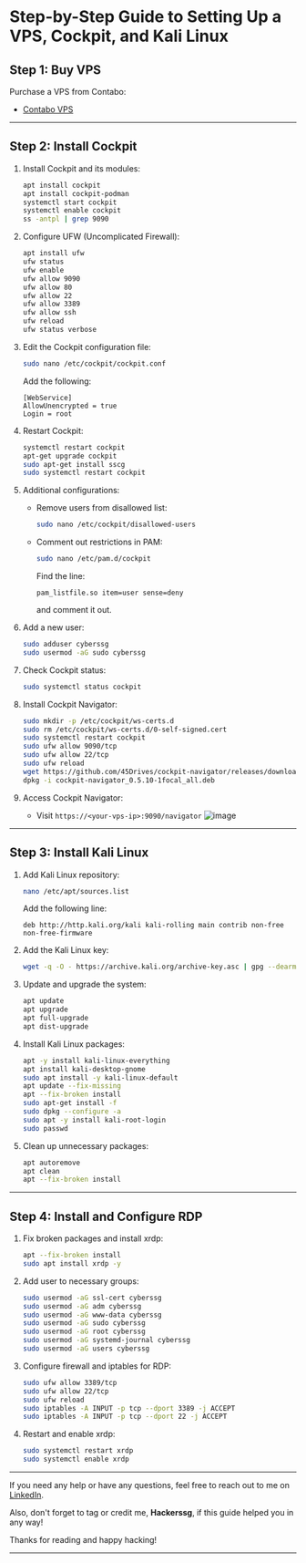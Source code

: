 # Step-by-Step Guide to Setting Up a VPS, Cockpit, and Kali Linux

## Step 1: Buy VPS
Purchase a VPS from Contabo:
- [Contabo VPS](https://contabo.com/en/vps/)

---

## Step 2: Install Cockpit
1. Install Cockpit and its modules:
    ```bash
    apt install cockpit
    apt install cockpit-podman
    systemctl start cockpit
    systemctl enable cockpit
    ss -antpl | grep 9090
    ```
2. Configure UFW (Uncomplicated Firewall):
    ```bash
    apt install ufw
    ufw status
    ufw enable
    ufw allow 9090
    ufw allow 80
    ufw allow 22
    ufw allow 3389
    ufw allow ssh
    ufw reload
    ufw status verbose
    ```

3. Edit the Cockpit configuration file:
    ```bash
    sudo nano /etc/cockpit/cockpit.conf
    ```
    Add the following:
    ```
    [WebService]
    AllowUnencrypted = true
    Login = root
    ```

4. Restart Cockpit:
    ```bash
    systemctl restart cockpit
    apt-get upgrade cockpit
    sudo apt-get install sscg
    sudo systemctl restart cockpit
    ```

5. Additional configurations:
    - Remove users from disallowed list:
      ```bash
      sudo nano /etc/cockpit/disallowed-users
      ```
    - Comment out restrictions in PAM:
      ```bash
      sudo nano /etc/pam.d/cockpit
      ```
      Find the line:
      ```
      pam_listfile.so item=user sense=deny
      ```
      and comment it out.

6. Add a new user:
    ```bash
    sudo adduser cyberssg
    sudo usermod -aG sudo cyberssg
    ```

7. Check Cockpit status:
    ```bash
    sudo systemctl status cockpit
    ```

8. Install Cockpit Navigator:
    ```bash
    sudo mkdir -p /etc/cockpit/ws-certs.d
    sudo rm /etc/cockpit/ws-certs.d/0-self-signed.cert
    sudo systemctl restart cockpit
    sudo ufw allow 9090/tcp
    sudo ufw allow 22/tcp
    sudo ufw reload
    wget https://github.com/45Drives/cockpit-navigator/releases/download/v0.5.10/cockpit-navigator_0.5.10-1focal_all.deb
    dpkg -i cockpit-navigator_0.5.10-1focal_all.deb
    ```

9. Access Cockpit Navigator:
    - Visit `https://<your-vps-ip>:9090/navigator`
![image](https://github.com/user-attachments/assets/a56e16b9-8de9-4006-bb58-67b78cc0b7e9)

---

## Step 3: Install Kali Linux
1. Add Kali Linux repository:
    ```bash
    nano /etc/apt/sources.list
    ```
    Add the following line:
    ```
    deb http://http.kali.org/kali kali-rolling main contrib non-free non-free-firmware
    ```

2. Add the Kali Linux key:
    ```bash
    wget -q -O - https://archive.kali.org/archive-key.asc | gpg --dearmor > /etc/apt/trusted.gpg.d/kali-archive-keyring.gpg
    ```

3. Update and upgrade the system:
    ```bash
    apt update
    apt upgrade
    apt full-upgrade
    apt dist-upgrade
    ```

4. Install Kali Linux packages:
    ```bash
    apt -y install kali-linux-everything
    apt install kali-desktop-gnome
    sudo apt install -y kali-linux-default
    apt update --fix-missing
    apt --fix-broken install
    sudo apt-get install -f
    sudo dpkg --configure -a
    sudo apt -y install kali-root-login
    sudo passwd
    ```

5. Clean up unnecessary packages:
    ```bash
    apt autoremove
    apt clean
    apt --fix-broken install
    ```

---

## Step 4: Install and Configure RDP
1. Fix broken packages and install xrdp:
    ```bash
    apt --fix-broken install
    sudo apt install xrdp -y
    ```

2. Add user to necessary groups:
    ```bash
    sudo usermod -aG ssl-cert cyberssg
    sudo usermod -aG adm cyberssg
    sudo usermod -aG www-data cyberssg
    sudo usermod -aG sudo cyberssg
    sudo usermod -aG root cyberssg
    sudo usermod -aG systemd-journal cyberssg
    sudo usermod -aG users cyberssg
    ```

3. Configure firewall and iptables for RDP:
    ```bash
    sudo ufw allow 3389/tcp
    sudo ufw allow 22/tcp
    sudo ufw reload
    sudo iptables -A INPUT -p tcp --dport 3389 -j ACCEPT
    sudo iptables -A INPUT -p tcp --dport 22 -j ACCEPT
    ```

4. Restart and enable xrdp:
    ```bash
    sudo systemctl restart xrdp
    sudo systemctl enable xrdp
    ```

---

If you need any help or have any questions, feel free to reach out to me on [LinkedIn](https://www.linkedin.com/in/muhammad-usman-481876252/). 

Also, don't forget to tag or credit me, **Hackerssg**, if this guide helped you in any way!

Thanks for reading and happy hacking!

---
